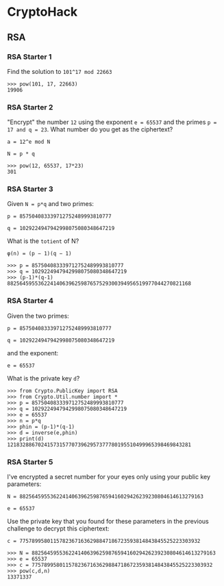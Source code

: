 # CryptoHack  
## RSA  
### RSA Starter 1

Find the solution to `101^17 mod 22663`  

```
>>> pow(101, 17, 22663)
19906
```

### RSA Starter 2  

"Encrypt" the number `12` using the exponent `e = 65537` and the primes `p = 17 and q = 23`. What number do you get as the ciphertext?

`a = 12^e mod N`  

`N = p * q`

```
>>> pow(12, 65537, 17*23)
301
```

### RSA Starter 3

Given `N = p*q` and two primes:

`p = 857504083339712752489993810777`

`q = 1029224947942998075080348647219`

What is the `totient` of N?


`φ(n) = (p − 1)(q − 1)`

```
>>> p = 857504083339712752489993810777
>>> q = 1029224947942998075080348647219
>>> (p-1)*(q-1)
882564595536224140639625987657529300394956519977044270821168
```

### RSA Starter 4

Given the two primes:

`p = 857504083339712752489993810777`

`q = 1029224947942998075080348647219`

and the exponent:

`e = 65537`

What is the private key `d`?  

```
>>> from Crypto.PublicKey import RSA
>>> from Crypto.Util.number import *
>>> p = 857504083339712752489993810777
>>> q = 1029224947942998075080348647219
>>> e = 65537
>>> n = p*q
>>> phin = (p-1)*(q-1)
>>> d = inverse(e,phin)
>>> print(d)
121832886702415731577073962957377780195510499965398469843281
```

### RSA Starter 5  

I've encrypted a secret number for your eyes only using your public key parameters:

`N = 882564595536224140639625987659416029426239230804614613279163`

`e = 65537`

Use the private key that you found for these parameters in the previous challenge to decrypt this ciphertext:

`c = 77578995801157823671636298847186723593814843845525223303932`

```
>>> N = 882564595536224140639625987659416029426239230804614613279163
>>> e = 65537
>>> c = 77578995801157823671636298847186723593814843845525223303932
>>> pow(c,d,n)
13371337
```
